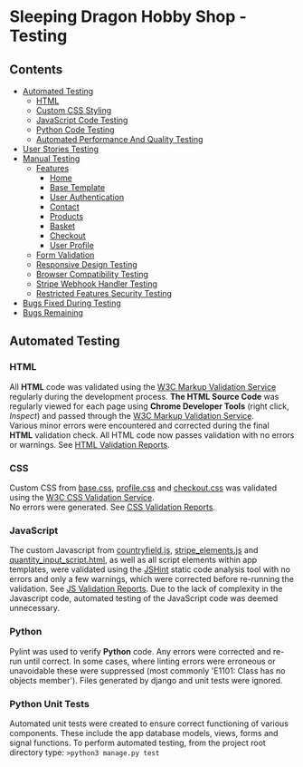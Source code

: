 # Sleeping Dragon Hobby Shop - Testing 

## Contents 
- [Automated Testing](#automated-testing)
    - [HTML](#html)
    - [Custom CSS Styling](#custom-css-styling)
    - [JavaScript Code Testing](#javascript-code-testing)
    - [Python Code Testing](#python-code-testing)
    - [Automated Performance And Quality Testing](#automated-performance-and-quality-testing)
- [User Stories Testing](#user-stories-testing)
- [Manual Testing](#manual-testing)
    - [Features](#features)
        - [Home](#home)
        - [Base Template](#base-template)
        - [User Authentication](#user-authentication)
        - [Contact](#contact)
        - [Products](#products)
        - [Basket](#basket)
        - [Checkout](#checkout)
        - [User Profile](#user-profile)
    - [Form Validation](#form-validation)
    - [Responsive Design Testing](#responsive-design-testing)
    - [Browser Compatibility Testing](#browser-compatibility-testing)
    - [Stripe Webhook Handler Testing](#stripe-webhook-handler-testing)
    - [Restricted Features Security Testing](#restricted-features-security-testing)
- [Bugs Fixed During Testing](#bugs-fixed-during-testing)
- [Bugs Remaining](#bugs-remaining)

## Automated Testing 

### HTML 
All **HTML** code was validated using the [W3C Markup Validation Service](https://validator.w3.org/) 
regularly during the development process. **The HTML Source Code** was regularly viewed for each page 
using **Chrome Developer Tools** (right click, *Inspect*) and passed through the 
[W3C Markup Validation Service](https://validator.w3.org/).  
Various minor errors were encountered and corrected during the final **HTML** validation check. 
All HTML code now passes validation with no errors or warnings. See [HTML Validation Reports](media/testing/validation/html).

### CSS
Custom CSS from [base.css](static/css/base.css), [profile.css](profiles/static/profiles/css/profile.css) and [checkout.css](checkout/static/checkout/css/checkout.css) was validated using the [W3C CSS Validation Service](https://jigsaw.w3.org/css-validator/).  
No errors were generated. See [CSS Validation Reports](media/testing/validation/css).

### JavaScript
The custom Javascript from [countryfield.js](profiles/static/profiles/js/countryfield.js), [stripe_elements.js](checkout/static/checkout/js/stripe_elements.js) and [quantity_input_script.html](products/templates/products/includes/quantity_input_script.html), as well as all script elements within app templates, were validated using the [JSHint]() static code analysis tool with no errors and only a few warnings, which were corrected before re-running the validation. See [JS Validation Reports](media/testing/validation/js). Due to the lack of complexity in the Javascript code, automated testing of the JavaScript code was deemed unnecessary. 

### Python
Pylint was used to verify **Python** code. Any errors were corrected and re-run until correct. In some cases, where linting errors were erroneous or unavoidable these were suppressed (most commonly 'E1101: Class has no objects member'). Files generated by django and unit tests were ignored.

### Python Unit Tests

Automated unit tests were created to ensure correct functioning of various components. These include the app database models, views, forms and signal functions.
To perform automated testing, from the project root directory type:
`>python3 manage.py test`